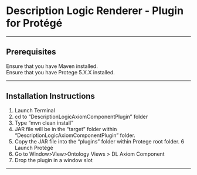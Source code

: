# Description Logic Renderer  - Plugin for Protégé

----
## Prerequisites
Ensure that you have Maven installed.  
Ensure that you have Protege 5.X.X installed.

----
## Installation Instructions
1. Launch Terminal
2. cd to “DescriptionLogicAxiomComponentPlugin” folder
3. Type “mvn clean install”
4. JAR file will be in the “target” folder within “DescriptionLogicAxiomComponentPlugin” folder.
5. Copy the JAR file into the “plugins” folder within Protege root folder. 
6 Launch Protégé
7. Go to Window>View>Ontology Views > DL Axiom Component
8. Drop the plugin in a window slot

----
